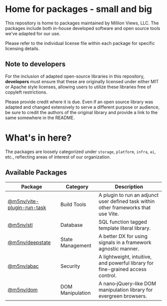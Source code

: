 # Home for packages - small and big

This repository is home to packages maintained by Million Views, LLC. The
packages include both in-house developed software and open source tools we've
adapted for our use.

Please refer to the individual license file within each package for specific
licensing details.

## Note to developers

For the inclusion of adapted open-source libraries in this repository,
**developers** must ensure that these are originally licensed under either MIT
or Apache style licenses, allowing users to utilize these libraries free of
copyleft restrictions.

Please provide credit where it is due. Even if an open source library was
adapted and changed extensively to serve a different purpose or audience, be
sure to credit the authors of the original library and provide a link to the
same somewhere in the README.

# What's in here?

The packages are loosely categorized under `storage`, `platform`, `infra`, `ai`,
etc., reflecting areas of interest of our organization.

## Available Packages

| Package                           | Category         | Description                                                                         |
| --------------------------------- | ---------------- | ----------------------------------------------------------------------------------- |
| [@m5nv/vite-plugin-run-task][vpr] | Build Tools      | A plugin to run an adjunct user defined task within other frameworks that use Vite. |
| [@m5nv/stl][stl]                  | Database         | SQL function tagged template literal library.                                       |
| [@m5nv/deepstate][deepstate]      | State Management | A better DX for using signals in a framework agnostic manner.                       |
| [@m5nv/abac][abac]                | Security         | A lightweight, intuitive, and powerful library for fine-grained access control.     |
| [@m5nv/dom][dom]                  | DOM Manipulation | A nano‑jQuery–like DOM manipulation library for evergreen browsers.                 |

[vpr]: https://github.com/million-views/packages/tree/main/vite-plugin-run-task
[stl]: https://github.com/million-views/packages/tree/main/stl
[deepstate]: https://github.com/million-views/packages/tree/main/deepstate
[abac]: https://github.com/million-views/packages/tree/main/abac
[dom]: https://github.com/million-views/packages/tree/main/dom
